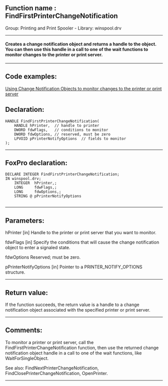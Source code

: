 
## Function name : FindFirstPrinterChangeNotification
Group: Printing and Print Spooler - Library: winspool.drv    
***  


#### Creates a change notification object and returns a handle to the object. You can then use this handle in a call to one of the wait functions to monitor changes to the printer or print server.

***  


## Code examples:
[Using Change Notification Objects to monitor changes to the printer or print server](../../samples/sample_485.md)  

## Declaration:
```foxpro  
HANDLE FindFirstPrinterChangeNotification(
	HANDLE hPrinter,  // handle to printer
	DWORD fdwFlags,   // conditions to monitor
	DWORD fdwOptions, // reserved, must be zero
	LPVOID pPrinterNotifyOptions  // fields to monitor
);  
```  
***  


## FoxPro declaration:
```foxpro  
DECLARE INTEGER FindFirstPrinterChangeNotification;
IN winspool.drv;
	INTEGER  hPrinter,;
	LONG     fdwFlags,;
	LONG     fdwOptions,;
	STRING @ pPrinterNotifyOptions
  
```  
***  


## Parameters:
hPrinter 
[in] Handle to the printer or print server that you want to monitor.

fdwFlags 
[in] Specify the conditions that will cause the change notification object to enter a signaled state.

fdwOptions 
Reserved; must be zero.

pPrinterNotifyOptions 
[in] Pointer to a PRINTER_NOTIFY_OPTIONS structure.  
***  


## Return value:
If the function succeeds, the return value is a handle to a change notification object associated with the specified printer or print server.  
***  


## Comments:
To monitor a printer or print server, call the FindFirstPrinterChangeNotification function, then use the returned change notification object handle in a call to one of the wait functions, like WaitForSingleObject.  
  
See also: FindNextPrinterChangeNotification, FindClosePrinterChangeNotification, OpenPrinter.  
  
***  

